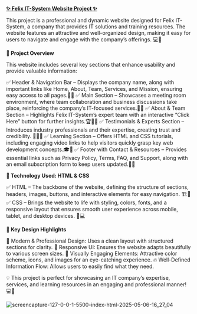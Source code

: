 [**✨ Felix IT-System Website Project ✨**](http://127.0.0.1:5500/index.html)

This project is a professional and dynamic website designed for Felix IT-System, a company that provides IT solutions and training resources. The website features an attractive and well-organized design, making it easy for users to navigate and engage with the company’s offerings. 💻🚀

**🌟 Project Overview**

This website includes several key sections that enhance usability and provide valuable information:

✅ Header & Navigation Bar – Displays the company name, along with important links like Home, About, Team, Services, and Mission, ensuring easy access to all pages.🏢📂 
✅ Main Section – Showcases a meeting room environment, where team collaboration and business discussions take place, reinforcing the company’s IT-focused services.👥💡 
✅ About & Team Section – Highlights Felix IT-System’s expert team with an interactive “Click Here” button for further insights.🏆👨‍💻 
✅ Testimonials & Experts Section – Introduces industry professionals and their expertise, creating trust and credibility. 🤝🧑‍💼 
✅ Learning Section – Offers HTML and CSS tutorials, including engaging video links to help visitors quickly grasp key web development concepts.🎓📖
✅ Footer with Contact & Resources – Provides essential links such as Privacy Policy, Terms, FAQ, and Support, along with an email subscription form to keep users updated.📩🔗

**🎨 Technology Used: HTML & CSS**

✅ HTML – The backbone of the website, defining the structure of sections, headers, images, buttons, and interactive elements for easy navigation. 🏗️📜
✅ CSS – Brings the website to life with styling, colors, fonts, and a responsive layout that ensures smooth user experience across mobile, tablet, and desktop devices. 🎨💻

**🚀 Key Design Highlights**

💖 Modern & Professional Design: Uses a clean layout with structured sections for clarity.
📱 Responsive UI: Ensures the website adapts beautifully to various screen sizes.
🌟 Visually Engaging Elements: Attractive color scheme, icons, and images for an eye-catching experience.
🔥 Well-Defined Information Flow: Allows users to easily find what they need.

💡 This project is perfect for showcasing an IT company’s expertise, services, and learning resources in an engaging and professional manner! 💻🚀


![screencapture-127-0-0-1-5500-index-html-2025-05-06-16_27_04](https://github.com/user-attachments/assets/b271162f-4ba3-4816-935d-fd71cf3e12f4)
